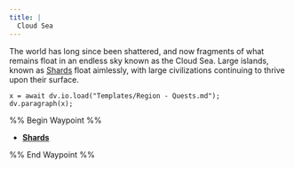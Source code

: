 ```yaml
---
title: |
  Cloud Sea
---
```


The world has long since been shattered, and now fragments of what remains float in an endless sky known as the Cloud Sea. Large islands, known as [Shards](Locations/Cloud%20Sea/Shards/Shards.md) float aimlessly, with large civilizations continuing to thrive upon their surface.

````dataviewjs
x = await dv.io.load("Templates/Region - Quests.md");
dv.paragraph(x);
````

%% Begin Waypoint %%

* **[Shards](Locations/Cloud%20Sea/Shards/Shards.md)**

%% End Waypoint %%
